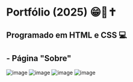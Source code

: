 # Portfólio (2025) 😁📑✝️

## Programado em HTML e CSS 💻

## - Página "Sobre"
![image](https://github.com/user-attachments/assets/b367081b-7a66-4ff9-a5ea-6e76687dca39)
![image](https://github.com/user-attachments/assets/6c4fd7d9-4486-4e8e-a050-437480985a03)
![image](https://github.com/user-attachments/assets/d7b0ea9d-beb5-461e-880e-4de68e40ec6b)
![image](https://github.com/user-attachments/assets/68f96a59-9e93-493f-b74e-52467de130ed)
